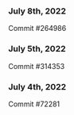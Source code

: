 ### July 8th, 2022

Commit #264986

### July 5th, 2022

Commit #314353


### July 4th, 2022

Commit #72281
